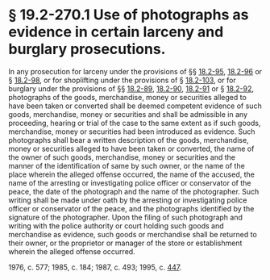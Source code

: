 # § 19.2-270.1 Use of photographs as evidence in certain larceny and burglary prosecutions.

<p>In any prosecution for larceny under the provisions of §§ <a href='http://law.lis.virginia.gov/vacode/18.2-95/'>18.2-95</a>, <a href='http://law.lis.virginia.gov/vacode/18.2-96/'>18.2-96</a> or § <a href='http://law.lis.virginia.gov/vacode/18.2-98/'>18.2-98</a>, or for shoplifting under the provisions of § <a href='http://law.lis.virginia.gov/vacode/18.2-103/'>18.2-103</a>, or for burglary under the provisions of §§ <a href='http://law.lis.virginia.gov/vacode/18.2-89/'>18.2-89</a>, <a href='http://law.lis.virginia.gov/vacode/18.2-90/'>18.2-90</a>, <a href='http://law.lis.virginia.gov/vacode/18.2-91/'>18.2-91</a> or § <a href='http://law.lis.virginia.gov/vacode/18.2-92/'>18.2-92</a>, photographs of the goods, merchandise, money or securities alleged to have been taken or converted shall be deemed competent evidence of such goods, merchandise, money or securities and shall be admissible in any proceeding, hearing or trial of the case to the same extent as if such goods, merchandise, money or securities had been introduced as evidence. Such photographs shall bear a written description of the goods, merchandise, money or securities alleged to have been taken or converted, the name of the owner of such goods, merchandise, money or securities and the manner of the identification of same by such owner, or the name of the place wherein the alleged offense occurred, the name of the accused, the name of the arresting or investigating police officer or conservator of the peace, the date of the photograph and the name of the photographer. Such writing shall be made under oath by the arresting or investigating police officer or conservator of the peace, and the photographs identified by the signature of the photographer. Upon the filing of such photograph and writing with the police authority or court holding such goods and merchandise as evidence, such goods or merchandise shall be returned to their owner, or the proprietor or manager of the store or establishment wherein the alleged offense occurred.</p><p>1976, c. 577; 1985, c. 184; 1987, c. 493; 1995, c. <a href='http://lis.virginia.gov/cgi-bin/legp604.exe?951+ful+CHAP0447'>447</a>.</p>